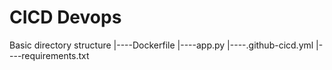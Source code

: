 # CICD Devops
Basic directory structure
 |----Dockerfile
 |----app.py
 |----.github-cicd.yml
 |----requirements.txt

